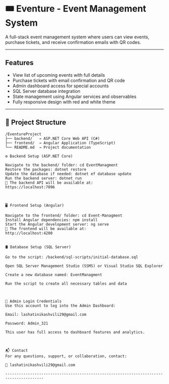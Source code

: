 # 🎟️ Eventure - Event Management System

A full-stack event management system where users can view events, purchase tickets, and receive confirmation emails with QR codes.

---

##  Features

- View list of upcoming events with full details
- Purchase tickets with email confirmation and QR code
- Admin dashboard access for special accounts
- SQL Server database integration
- State management using Angular services and observables
- Fully responsive design with red and white theme

---

## 📂 Project Structure

```plaintext
/EventureProject
├── backend/   → ASP.NET Core Web API (C#)
├── frontend/  → Angular Application (TypeScript)
└── README.md  → Project documentation

⚙️ Backend Setup (ASP.NET Core)

Navigate to the backend/ folder: cd EventManagment
Restore the packages: dotnet restore
Update the database if needed: dotnet ef database update
Run the backend server: dotnet run
📍 The backend API will be available at:
https://localhost:7096



🖥️ Frontend Setup (Angular)

Navigate to the frontend/ folder: cd Event-Managment
Install Angular dependencies: npm install
Start the Angular development server: ng serve
📍 The frontend will be available at:
http://localhost:4200


🛢️ Database Setup (SQL Server)

Go to the script: /backend/sql-scripts/initial-database.sql

Open SQL Server Management Studio (SSMS) or Visual Studio SQL Explorer

Create a new database named: EventManagment

Run the script to create all necessary tables and data



🔐 Admin Login Credentials
Use this account to log into the Admin Dashboard:

Email: lashatinikashvili29@gmail.com

Password: Admin_321

This user has full access to dashboard features and analytics.



📬 Contact
For any questions, support, or collaboration, contact:

📧 lashatinikashvili29@gmail.com

---------------------------------------------------------------------------------------